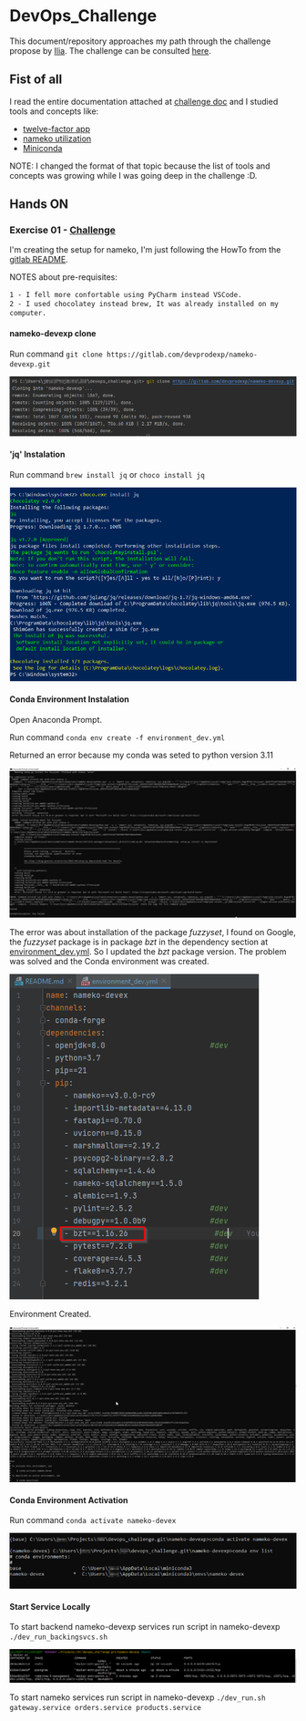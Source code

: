 # DevOps_Challenge

This document/repository approaches my path through the challenge propose by [Ilia](https://ilia.digital/en/).
The challenge can be consulted [here](challenge_description/DevOps_Engineer_-_Case_Study.pdf).

## Fist of all

I read the entire documentation attached at [challenge doc](challenge_description/DevOps_Engineer_-_Case_Study.pdf) and I studied tools and concepts like:
 - [twelve-factor app](https://12factor.net/)
 - [nameko utilization](https://blog.geekhunter.com.br/python-microservices/)
 - [Miniconda](https://docs.conda.io/projects/conda/en/latest/user-guide/concepts/environments.html)

NOTE: I changed the format of that topic because the list of tools and concepts was growing while I was going deep in the challenge :D.

## Hands ON

### Exercise 01 - [Challenge](challenge_description/DevOps_Engineer_-_Case_Study.pdf)

I'm creating the setup for nameko, I'm just following the HowTo from the [gitlab README](https://gitlab.com/devprodexp/nameko-devexp/-/blob/main/README-DevEnv.md).

NOTES about pre-requisites:

    1 - I fell more confortable using PyCharm instead VSCode.
    2 - I used chocolatey instead brew, It was already installed on my computer.

#### **nameko-devexp clone**

Run command `git clone https://gitlab.com/devprodexp/nameko-devexp.git` 

![nameko-devexp clone](images/nameko-devexp_clone.md.png)

#### **'jq' Instalation** 

Run command `brew install jq` or `choco install jq`

![jq_install](images/choco_jq_install.png)

#### **Conda Environment Instalation** 

Open Anaconda Prompt.

Run command `conda env create -f environment_dev.yml`

Returned an error because my conda was seted to python version 3.11

![conda-env_install](images/conda-env_error01.png)

The error was about installation of the package _fuzzyset_, I found on Google, the _fuzzyset_ package is in package _bzt_ in the dependency section at [environment_dev.yml](nameko-devexp/environment_dev.yml). So I updated the _bzt_ package version. The problem was solved and the Conda environment was created.

![bzt_version_updated](images/bzt_version_update.yml.png)

Environment Created.

![conda_env_created](images/conda_env_created.png)

#### **Conda Environment Activation** 

Run command `conda activate nameko-devex`

![conda_env_activate](images/conda_env_activate.png)

#### **Start Service Locally** 

To start backend nameko-devexp services run script in nameko-devexp `./dev_run_backingsvcs.sh`

![services_running_locally](images/locally_backendservices_running.png)

To start nameko services run script in nameko-devexp `./dev_run.sh gateway.service orders.service products.service`